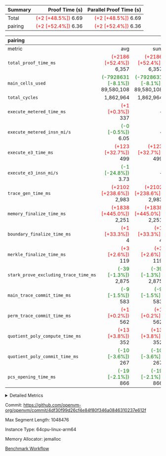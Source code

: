 | Summary | Proof Time (s) | Parallel Proof Time (s) |
|:---|---:|---:|
| Total | <span style='color: red'>(+2 [+48.5%])</span> 6.69 | <span style='color: red'>(+2 [+48.5%])</span> 6.69 |
| pairing | <span style='color: red'>(+2 [+52.4%])</span> 6.36 | <span style='color: red'>(+2 [+52.4%])</span> 6.36 |


| pairing |||||
|:---|---:|---:|---:|---:|
|metric|avg|sum|max|min|
| `total_proof_time_ms ` | <span style='color: red'>(+2186 [+52.4%])</span> 6,357 | <span style='color: red'>(+2186 [+52.4%])</span> 6,357 | <span style='color: red'>(+2186 [+52.4%])</span> 6,357 | <span style='color: red'>(+2186 [+52.4%])</span> 6,357 |
| `main_cells_used     ` | <span style='color: green'>(-7928631 [-8.1%])</span> 89,580,108 | <span style='color: green'>(-7928631 [-8.1%])</span> 89,580,108 | <span style='color: green'>(-7928631 [-8.1%])</span> 89,580,108 | <span style='color: green'>(-7928631 [-8.1%])</span> 89,580,108 |
| `total_cycles        ` |  1,862,964 |  1,862,964 |  1,862,964 |  1,862,964 |
| `execute_metered_time_ms` | <span style='color: red'>(+1 [+0.3%])</span> 337 | -          | -          | -          |
| `execute_metered_insn_mi/s` | <span style='color: green'>(-0 [-0.5%])</span> 6.05 | -          | -          | -          |
| `execute_e3_time_ms  ` | <span style='color: red'>(+123 [+32.7%])</span> 499 | <span style='color: red'>(+123 [+32.7%])</span> 499 | <span style='color: red'>(+123 [+32.7%])</span> 499 | <span style='color: red'>(+123 [+32.7%])</span> 499 |
| `execute_e3_insn_mi/s` | <span style='color: green'>(-1 [-24.8%])</span> 3.73 | -          | <span style='color: green'>(-1 [-24.8%])</span> 3.73 | <span style='color: green'>(-1 [-24.8%])</span> 3.73 |
| `trace_gen_time_ms   ` | <span style='color: red'>(+2102 [+238.6%])</span> 2,983 | <span style='color: red'>(+2102 [+238.6%])</span> 2,983 | <span style='color: red'>(+2102 [+238.6%])</span> 2,983 | <span style='color: red'>(+2102 [+238.6%])</span> 2,983 |
| `memory_finalize_time_ms` | <span style='color: red'>(+1838 [+445.0%])</span> 2,251 | <span style='color: red'>(+1838 [+445.0%])</span> 2,251 | <span style='color: red'>(+1838 [+445.0%])</span> 2,251 | <span style='color: red'>(+1838 [+445.0%])</span> 2,251 |
| `boundary_finalize_time_ms` | <span style='color: red'>(+1 [+33.3%])</span> 4 | <span style='color: red'>(+1 [+33.3%])</span> 4 | <span style='color: red'>(+1 [+33.3%])</span> 4 | <span style='color: red'>(+1 [+33.3%])</span> 4 |
| `merkle_finalize_time_ms` | <span style='color: red'>(+3 [+2.6%])</span> 119 | <span style='color: red'>(+3 [+2.6%])</span> 119 | <span style='color: red'>(+3 [+2.6%])</span> 119 | <span style='color: red'>(+3 [+2.6%])</span> 119 |
| `stark_prove_excluding_trace_time_ms` | <span style='color: green'>(-39 [-1.3%])</span> 2,875 | <span style='color: green'>(-39 [-1.3%])</span> 2,875 | <span style='color: green'>(-39 [-1.3%])</span> 2,875 | <span style='color: green'>(-39 [-1.3%])</span> 2,875 |
| `main_trace_commit_time_ms` | <span style='color: green'>(-9 [-1.5%])</span> 583 | <span style='color: green'>(-9 [-1.5%])</span> 583 | <span style='color: green'>(-9 [-1.5%])</span> 583 | <span style='color: green'>(-9 [-1.5%])</span> 583 |
| `perm_trace_commit_time_ms` | <span style='color: red'>(+1 [+0.2%])</span> 562 | <span style='color: red'>(+1 [+0.2%])</span> 562 | <span style='color: red'>(+1 [+0.2%])</span> 562 | <span style='color: red'>(+1 [+0.2%])</span> 562 |
| `quotient_poly_compute_time_ms` | <span style='color: red'>(+13 [+3.8%])</span> 352 | <span style='color: red'>(+13 [+3.8%])</span> 352 | <span style='color: red'>(+13 [+3.8%])</span> 352 | <span style='color: red'>(+13 [+3.8%])</span> 352 |
| `quotient_poly_commit_time_ms` | <span style='color: green'>(-10 [-3.6%])</span> 267 | <span style='color: green'>(-10 [-3.6%])</span> 267 | <span style='color: green'>(-10 [-3.6%])</span> 267 | <span style='color: green'>(-10 [-3.6%])</span> 267 |
| `pcs_opening_time_ms ` | <span style='color: green'>(-19 [-2.1%])</span> 866 | <span style='color: green'>(-19 [-2.1%])</span> 866 | <span style='color: green'>(-19 [-2.1%])</span> 866 | <span style='color: green'>(-19 [-2.1%])</span> 866 |



<details>
<summary>Detailed Metrics</summary>

|  | keygen_time_ms | commit_exe_time_ms | app proof_time_ms |
| --- | --- | --- |
|  | 1,087 | 10 | 11,023 | 

| group | num_segments | memory_to_vec_partition_time_ms | insns | fri.log_blowup | execute_segment_time_ms | execute_metered_time_ms | execute_metered_insn_mi/s |
| --- | --- | --- | --- | --- | --- | --- | --- |
| pairing | 1 | 23 | 1,862,965 | 1 | 10,241 | 337 | 6.05 | 

| group | air_name | quotient_deg | interactions | constraints |
| --- | --- | --- | --- | --- |
| pairing | AccessAdapterAir<16> | 2 | 5 | 12 | 
| pairing | AccessAdapterAir<2> | 2 | 5 | 12 | 
| pairing | AccessAdapterAir<32> | 2 | 5 | 12 | 
| pairing | AccessAdapterAir<4> | 2 | 5 | 12 | 
| pairing | AccessAdapterAir<8> | 2 | 5 | 12 | 
| pairing | BitwiseOperationLookupAir<8> | 2 | 2 | 4 | 
| pairing | KeccakVmAir | 2 | 321 | 4,513 | 
| pairing | MemoryMerkleAir<8> | 2 | 4 | 39 | 
| pairing | PersistentBoundaryAir<8> | 2 | 3 | 7 | 
| pairing | PhantomAir | 2 | 3 | 5 | 
| pairing | Poseidon2PeripheryAir<BabyBearParameters>, 1> | 2 | 1 | 286 | 
| pairing | ProgramAir | 1 | 1 | 4 | 
| pairing | RangeTupleCheckerAir<2> | 1 | 1 | 4 | 
| pairing | Rv32HintStoreAir | 2 | 18 | 28 | 
| pairing | VariableRangeCheckerAir | 1 | 1 | 4 | 
| pairing | VmAirWrapper<Rv32BaseAluAdapterAir, BaseAluCoreAir<4, 8> | 2 | 20 | 37 | 
| pairing | VmAirWrapper<Rv32BaseAluAdapterAir, LessThanCoreAir<4, 8> | 2 | 18 | 40 | 
| pairing | VmAirWrapper<Rv32BaseAluAdapterAir, ShiftCoreAir<4, 8> | 2 | 24 | 91 | 
| pairing | VmAirWrapper<Rv32BranchAdapterAir, BranchEqualCoreAir<4> | 2 | 11 | 20 | 
| pairing | VmAirWrapper<Rv32BranchAdapterAir, BranchLessThanCoreAir<4, 8> | 2 | 13 | 35 | 
| pairing | VmAirWrapper<Rv32CondRdWriteAdapterAir, Rv32JalLuiCoreAir> | 2 | 10 | 18 | 
| pairing | VmAirWrapper<Rv32IsEqualModAdapterAir<2, 1, 32, 32>, ModularIsEqualCoreAir<32, 4, 8> | 2 | 25 | 225 | 
| pairing | VmAirWrapper<Rv32JalrAdapterAir, Rv32JalrCoreAir> | 2 | 16 | 20 | 
| pairing | VmAirWrapper<Rv32LoadStoreAdapterAir, LoadSignExtendCoreAir<4, 8> | 2 | 18 | 33 | 
| pairing | VmAirWrapper<Rv32LoadStoreAdapterAir, LoadStoreCoreAir<4> | 2 | 17 | 40 | 
| pairing | VmAirWrapper<Rv32MultAdapterAir, DivRemCoreAir<4, 8> | 2 | 25 | 84 | 
| pairing | VmAirWrapper<Rv32MultAdapterAir, MulHCoreAir<4, 8> | 2 | 24 | 31 | 
| pairing | VmAirWrapper<Rv32MultAdapterAir, MultiplicationCoreAir<4, 8> | 2 | 19 | 19 | 
| pairing | VmAirWrapper<Rv32RdWriteAdapterAir, Rv32AuipcCoreAir> | 2 | 12 | 14 | 
| pairing | VmAirWrapper<Rv32VecHeapAdapterAir<1, 2, 2, 32, 32>, FieldExpressionCoreAir> | 2 | 415 | 480 | 
| pairing | VmAirWrapper<Rv32VecHeapAdapterAir<2, 1, 1, 32, 32>, FieldExpressionCoreAir> | 2 | 158 | 190 | 
| pairing | VmAirWrapper<Rv32VecHeapAdapterAir<2, 2, 2, 32, 32>, FieldExpressionCoreAir> | 2 | 428 | 457 | 
| pairing | VmConnectorAir | 2 | 5 | 11 | 

| group | air_name | segment | rows | prep_cols | perm_cols | main_cols | cells |
| --- | --- | --- | --- | --- | --- | --- | --- |
| pairing | AccessAdapterAir<16> | 0 | 262,144 |  | 16 | 25 | 10,747,904 | 
| pairing | AccessAdapterAir<32> | 0 | 131,072 |  | 16 | 41 | 7,471,104 | 
| pairing | AccessAdapterAir<8> | 0 | 524,288 |  | 16 | 17 | 17,301,504 | 
| pairing | BitwiseOperationLookupAir<8> | 0 | 65,536 | 3 | 8 | 2 | 655,360 | 
| pairing | MemoryMerkleAir<8> | 0 | 32,768 |  | 16 | 32 | 1,572,864 | 
| pairing | PersistentBoundaryAir<8> | 0 | 32,768 |  | 12 | 20 | 1,048,576 | 
| pairing | PhantomAir | 0 | 1 |  | 12 | 6 | 18 | 
| pairing | Poseidon2PeripheryAir<BabyBearParameters>, 1> | 0 | 32,768 |  | 8 | 300 | 10,092,544 | 
| pairing | ProgramAir | 0 | 32,768 |  | 8 | 10 | 589,824 | 
| pairing | RangeTupleCheckerAir<2> | 0 | 524,288 | 2 | 8 | 1 | 4,718,592 | 
| pairing | Rv32HintStoreAir | 0 | 256 |  | 44 | 32 | 19,456 | 
| pairing | VariableRangeCheckerAir | 0 | 262,144 | 2 | 8 | 1 | 2,359,296 | 
| pairing | VmAirWrapper<Rv32BaseAluAdapterAir, BaseAluCoreAir<4, 8> | 0 | 1,048,576 |  | 52 | 36 | 92,274,688 | 
| pairing | VmAirWrapper<Rv32BaseAluAdapterAir, LessThanCoreAir<4, 8> | 0 | 65,536 |  | 40 | 37 | 5,046,272 | 
| pairing | VmAirWrapper<Rv32BaseAluAdapterAir, ShiftCoreAir<4, 8> | 0 | 2,048 |  | 52 | 53 | 215,040 | 
| pairing | VmAirWrapper<Rv32BranchAdapterAir, BranchEqualCoreAir<4> | 0 | 262,144 |  | 28 | 26 | 14,155,776 | 
| pairing | VmAirWrapper<Rv32BranchAdapterAir, BranchLessThanCoreAir<4, 8> | 0 | 131,072 |  | 32 | 32 | 8,388,608 | 
| pairing | VmAirWrapper<Rv32CondRdWriteAdapterAir, Rv32JalLuiCoreAir> | 0 | 8,192 |  | 28 | 18 | 376,832 | 
| pairing | VmAirWrapper<Rv32IsEqualModAdapterAir<2, 1, 32, 32>, ModularIsEqualCoreAir<32, 4, 8> | 0 | 32 |  | 56 | 166 | 7,104 | 
| pairing | VmAirWrapper<Rv32JalrAdapterAir, Rv32JalrCoreAir> | 0 | 65,536 |  | 36 | 28 | 4,194,304 | 
| pairing | VmAirWrapper<Rv32LoadStoreAdapterAir, LoadStoreCoreAir<4> | 0 | 1,048,576 |  | 52 | 41 | 97,517,568 | 
| pairing | VmAirWrapper<Rv32MultAdapterAir, MulHCoreAir<4, 8> | 0 | 256 |  | 72 | 39 | 28,416 | 
| pairing | VmAirWrapper<Rv32MultAdapterAir, MultiplicationCoreAir<4, 8> | 0 | 512 |  | 52 | 31 | 42,496 | 
| pairing | VmAirWrapper<Rv32RdWriteAdapterAir, Rv32AuipcCoreAir> | 0 | 32,768 |  | 28 | 20 | 1,572,864 | 
| pairing | VmAirWrapper<Rv32VecHeapAdapterAir<2, 1, 1, 32, 32>, FieldExpressionCoreAir> | 0 | 1,024 |  | 320 | 263 | 596,992 | 
| pairing | VmAirWrapper<Rv32VecHeapAdapterAir<2, 2, 2, 32, 32>, FieldExpressionCoreAir> | 0 | 16,384 |  | 604 | 497 | 18,038,784 | 
| pairing | VmConnectorAir | 0 | 2 | 1 | 16 | 5 | 42 | 

| group | segment | trace_gen_time_ms | total_proof_time_ms | total_cycles | total_cells | stark_prove_excluding_trace_time_ms | quotient_poly_compute_time_ms | quotient_poly_commit_time_ms | prove_segment_time_ms | perm_trace_commit_time_ms | pcs_opening_time_ms | merkle_finalize_time_ms | memory_to_vec_partition_time_ms | memory_finalize_time_ms | main_trace_commit_time_ms | main_cells_used | insns | generate_perm_trace_time_ms_time_ms | execute_e3_time_ms | execute_e3_insn_mi/s | boundary_finalize_time_ms |
| --- | --- | --- | --- | --- | --- | --- | --- | --- | --- | --- | --- | --- | --- | --- | --- | --- | --- | --- | --- | --- | --- |
| pairing | 0 | 2,983 | 6,357 | 1,862,964 | 304,931,516 | 2,875 | 352 | 267 | 3,381 | 562 | 866 | 119 | 25 | 2,251 | 583 | 89,580,108 | 1,862,965 | 237 | 499 | 3.73 | 4 | 

| group | segment | trace_height_constraint | weighted_sum | threshold |
| --- | --- | --- | --- | --- |
| pairing | 0 | 0 | 5,382,342 | 2,013,265,921 | 
| pairing | 0 | 1 | 18,152,512 | 2,013,265,921 | 
| pairing | 0 | 2 | 2,691,171 | 2,013,265,921 | 
| pairing | 0 | 3 | 25,000,068 | 2,013,265,921 | 
| pairing | 0 | 4 | 131,072 | 2,013,265,921 | 
| pairing | 0 | 5 | 65,536 | 2,013,265,921 | 
| pairing | 0 | 6 | 6,016,192 | 2,013,265,921 | 
| pairing | 0 | 7 | 4,096 | 2,013,265,921 | 
| pairing | 0 | 8 | 58,426,029 | 2,013,265,921 | 

</details>


Commit: https://github.com/openvm-org/openvm/commit/4df30f99d26cf4e84f80f346a0846310237e612f

Max Segment Length: 1048476

Instance Type: 64cpu-linux-arm64

Memory Allocator: jemalloc

[Benchmark Workflow](https://github.com/openvm-org/openvm/actions/runs/15883133757)
